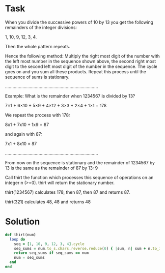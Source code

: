 # Task
When you divide the successive powers of 10 by 13 you get the following remainders of the integer divisions:

1, 10, 9, 12, 3, 4.

Then the whole pattern repeats.

Hence the following method: Multiply the right most digit of the number with the left most number in the sequence shown above, 
the second right most digit to the second left most digit of the number in the sequence. 
The cycle goes on and you sum all these products. Repeat this process until the sequence of sums is stationary.

...........................................................................

Example: What is the remainder when 1234567 is divided by 13?

7×1 + 6×10 + 5×9 + 4×12 + 3×3 + 2×4 + 1×1 = 178

We repeat the process with 178:

8x1 + 7x10 + 1x9 = 87

and again with 87:

7x1 + 8x10 = 87

...........................................................................

From now on the sequence is stationary and the remainder of 1234567 by 13 is the same as the remainder of 87 by 13: 9

Call thirt the function which processes this sequence of operations on an integer n (>=0). thirt will return the stationary number.

thirt(1234567) calculates 178, then 87, then 87 and returns 87.

thirt(321) calculates 48, 48 and returns 48

# Solution
```ruby
def thirt(num)
  loop do
    seq = [1, 10, 9, 12, 3, 4].cycle
    seq_sums = num.to_s.chars.reverse.reduce(0) { |sum, n| sum + n.to_i * seq.next }
    return seq_sums if seq_sums == num
    num = seq_sums
  end
end
```
